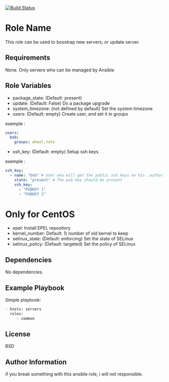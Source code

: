 [![Build Status](https://travis-ci.org/Krast76/common.svg?branch=master)](https://travis-ci.org/Krast76/common)

Role Name
=========

This role can be used to boostrap new servers, or update server.

Requirements
------------

None. Only servers who can be managed by Ansible

Role Variables
--------------

* package_state: (Default: present) 
* update: (Default: False) Do a package upgrade
* system_timezone: (not defined by default) Set the system timezone
* users: (Default: empty) Create user, and set it in groups

exemple :
```yaml
users:
  bob:
    groups: wheel,toto
```

* ssh_key: (Default: empty) Setup ssh keys

exemple :

```yaml
ssh_key:
  - name: "bob" # User who will get the public ssh keys on his .authorized_key
    state: "present" # The pub key should be present
    ssh_key:
      - "PUBKEY 1"
      - "PUBKEY 2"
```
# Only for CentOS

* epel: Install EPEL repository
* kernel_number: Default: 1) number of old kernel to keep
* selinux_state: (Default: enforcing) Set the state of SELinux 
* selinux_policy: (Default: targeted) Set the policy of SELinux

Dependencies
------------

No dependencies.

Example Playbook
----------------

Simple playbook:

```bash
- hosts: servers
  roles:
     - common
```
License
-------

BSD

Author Information
------------------

if you break something with this ansible role, i will not responsible.
